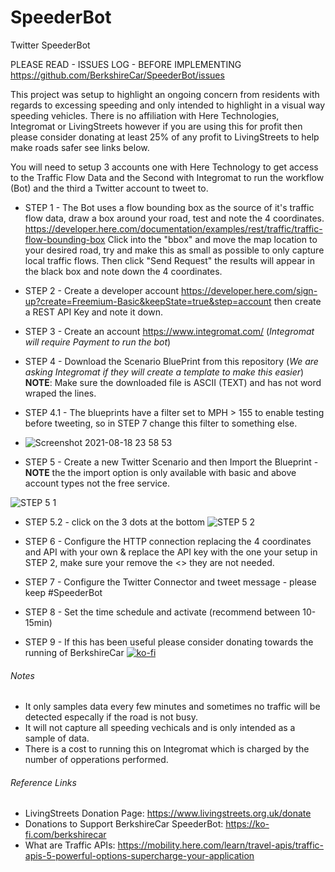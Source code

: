# SpeederBot
Twitter SpeederBot 

PLEASE READ - ISSUES LOG - BEFORE IMPLEMENTING https://github.com/BerkshireCar/SpeederBot/issues

This project was setup to highlight an ongoing concern from residents with regards to excessing speeding and only intended to highlight in a visual way speeding vehicles. There is no affiliation with Here Technologies, Integromat or LivingStreets however if you are using this for profit then please consider donating at least 25% of any profit to LivingStreets to help make roads safer see links below.

You will need to setup 3 accounts one with Here Technology to get access to the Traffic Flow Data and the Second with Integromat to run the workflow (Bot) and the third a Twitter account to tweet to.

* STEP 1 -
The Bot uses a flow bounding box as the source of it's traffic flow data, draw a box around your road, test and note the 4 coordinates. https://developer.here.com/documentation/examples/rest/traffic/traffic-flow-bounding-box
Click into the "bbox" and move the map location to your desired road, try and make this as small as possible to only capture local traffic flows. Then click "Send Request" the results will appear in the black box and note down the 4 coordinates.

* STEP 2 -
Create a developer account https://developer.here.com/sign-up?create=Freemium-Basic&keepState=true&step=account then create a REST API Key and note it down.

* STEP 3 -
Create an account https://www.integromat.com/ (*Integromat will require Payment to run the bot*)

* STEP 4 -
Download the Scenario BluePrint from this repository (*We are asking Integromat if they will create a template to make this easier*) **NOTE**: Make sure the downloaded file is ASCII (TEXT) and has not word wraped the lines.

* STEP 4.1 - The blueprints have a filter set to MPH > 155 to enable testing before tweeting, so in STEP 7 change this filter to something else.
* ![Screenshot 2021-08-18 23 58 53](https://user-images.githubusercontent.com/74529369/129982873-ed33e998-eee1-4e90-9d88-cd5d972977e6.png)

* STEP 5 -
Create a new Twitter Scenario and then Import the Blueprint - **NOTE** the the import option is only available with basic and above account types not the free service.

![STEP 5 1](https://user-images.githubusercontent.com/74529369/129582492-4e2a9085-f7a1-4bad-be47-da4a7feeaa26.png)  
* STEP 5.2 - click on the 3 dots at the bottom  ![STEP 5 2](https://user-images.githubusercontent.com/74529369/129582523-a56909b6-b6bf-4b0b-b358-e93c124390de.png)

* STEP 6 -
Configure the HTTP connection replacing the 4 coordinates and API with your own & replace the API key with the one your setup in STEP 2, make sure your remove the <> they are not needed.

* STEP 7 -
Configure the Twitter Connector and tweet message - please keep #SpeederBot

* STEP 8 - 
Set the time schedule and activate (recommend between 10-15min) 

* STEP 9 - 
If this has been useful please consider donating towards the running of BerkshireCar [![ko-fi](https://www.ko-fi.com/img/githubbutton_sm.svg)](https://ko-fi.com/P5P32P98C)

###### Notes
* It only samples data every few minutes and sometimes no traffic will be detected especally if the road is not busy.
* It will not capture all speeding vechicals and is only intended as a sample of data.
* There is a cost to running this on Integromat which is charged by the number of opperations performed.

###### Reference Links
* LivingStreets Donation Page: https://www.livingstreets.org.uk/donate
* Donations to Support BerkshireCar SpeederBot: https://ko-fi.com/berkshirecar 
* What are Traffic APIs: https://mobility.here.com/learn/travel-apis/traffic-apis-5-powerful-options-supercharge-your-application
